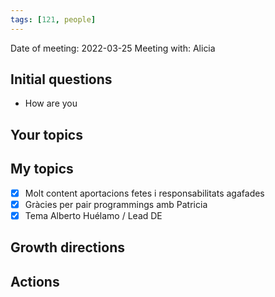 ```yaml
---
tags: [121, people]
---
```


Date of meeting: 2022-03-25
Meeting with: Alicia

## Initial questions
- How are you
 
## Your topics

## My topics
- [x] Molt content aportacions fetes i responsabilitats agafades
- [x] Gràcies per pair programmings amb Patricia
- [x] Tema Alberto Huélamo / Lead DE

## Growth directions

## Actions
